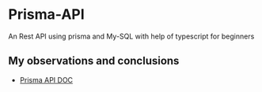 # Prisma-API
An Rest API using prisma and My-SQL with help of typescript for beginners

## My observations and conclusions
- [Prisma API DOC](https://docs.google.com/document/d/14CnN0lMzBm7S1-qY3nQX6jCEsDp88AMhJ_Shco8GutE/edit?usp=sharing)

